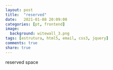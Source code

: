 ```yaml
---
layout: post
title:  "reserved"
date:   2021-01-08 20:09:00
categories: [pt, frontend]
image:
  background: witewall_3.png
tags: [estrutura, html5, email, css3, jquery]
comments: true
share: true
---
```

reserved space